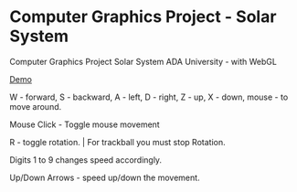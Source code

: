 # Computer Graphics Project - Solar System
Computer Graphics Project Solar System ADA University - with WebGL

[Demo](https://zeynal7.github.io/Computer-Graphics-Project-Solar-System/)

W - forward, S - backward, A - left, D - right, Z - up, X - down, mouse - to move around.

Mouse Click - Toggle mouse movement

R - toggle rotation. |  For trackball you must stop Rotation.

Digits 1 to 9 changes speed accordingly.

Up/Down Arrows - speed up/down the movement.
